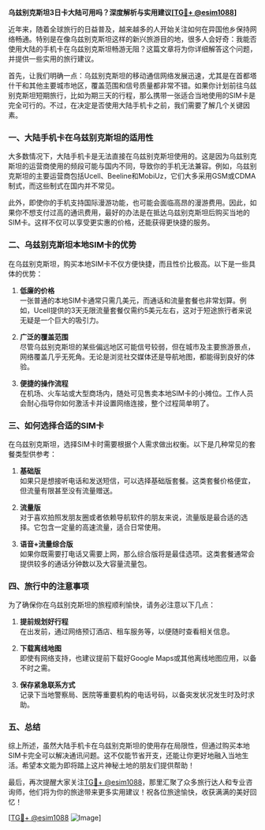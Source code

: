 **乌兹别克斯坦3日卡大陆可用吗？深度解析与实用建议[[TG💪+ @esim1088](https://t.me/s/esim1088)]**

近年来，随着全球旅行的日益普及，越来越多的人开始关注如何在异国他乡保持网络畅通。特别是在像乌兹别克斯坦这样的新兴旅游目的地，很多人会好奇：我能否使用大陆的手机卡在乌兹别克斯坦畅游无阻？这篇文章将为你详细解答这个问题，并提供一些实用的旅行建议。

首先，让我们明确一点：乌兹别克斯坦的移动通信网络发展迅速，尤其是在首都塔什干和其他主要城市地区，覆盖范围和信号质量都非常不错。如果你计划前往乌兹别克斯坦短期旅行，比如为期三天的行程，那么携带一张适合当地使用的SIM卡是完全可行的。不过，在决定是否使用大陆手机卡之前，我们需要了解几个关键因素。

### **一、大陆手机卡在乌兹别克斯坦的适用性**

大多数情况下，大陆手机卡是无法直接在乌兹别克斯坦使用的。这是因为乌兹别克斯坦的运营商使用的频段可能与国内不同，导致你的手机无法兼容。例如，乌兹别克斯坦的主要运营商包括Ucell、Beeline和MobiUz，它们大多采用GSM或CDMA制式，而这些制式在国内并不常见。

此外，即使你的手机支持国际漫游功能，也可能会面临高昂的漫游费用。因此，如果你不想支付过高的通讯费用，最好的办法是在抵达乌兹别克斯坦后购买当地的SIM卡。这样不仅可以享受更实惠的价格，还能获得更快捷的服务。

### **二、乌兹别克斯坦本地SIM卡的优势**

在乌兹别克斯坦，购买本地SIM卡不仅方便快捷，而且性价比极高。以下是一些具体的优势：

1. **低廉的价格**  
   一张普通的本地SIM卡通常只需几美元，而通话和流量套餐也非常划算。例如，Ucell提供的3天无限流量套餐仅需约5美元左右，这对于短途旅行者来说无疑是一个巨大的吸引力。

2. **广泛的覆盖范围**  
   尽管乌兹别克斯坦的某些偏远地区可能信号较弱，但在城市及主要旅游景点，网络覆盖几乎无死角。无论是浏览社交媒体还是导航地图，都能得到良好的体验。

3. **便捷的操作流程**  
   在机场、火车站或大型商场内，随处可见售卖本地SIM卡的小摊位。工作人员会耐心指导你如何激活卡并设置网络连接，整个过程简单明了。

### **三、如何选择合适的SIM卡**

在乌兹别克斯坦，选择SIM卡时需要根据个人需求做出权衡。以下是几种常见的套餐类型供参考：

1. **基础版**  
   如果只是想接听电话和发送短信，可以选择基础版套餐。这类套餐价格便宜，但流量有限甚至没有流量赠送。

2. **流量版**  
   对于喜欢拍照发朋友圈或者依赖导航软件的朋友来说，流量版是最合适的选择。它包含一定量的高速流量，适合日常使用。

3. **语音+流量综合版**  
   如果你既需要打电话又需要上网，那么综合版将是最佳选项。这类套餐通常会提供较多的通话分钟数以及大容量流量包。

### **四、旅行中的注意事项**

为了确保你在乌兹别克斯坦的旅程顺利愉快，请务必注意以下几点：

1. **提前规划好行程**  
   在出发前，通过网络预订酒店、租车服务等，以便随时查看相关信息。

2. **下载离线地图**  
   即使有网络支持，也建议提前下载好Google Maps或其他离线地图应用，以备不时之需。

3. **保存紧急联系方式**  
   记录下当地警察局、医院等重要机构的电话号码，以备突发状况发生时及时求助。

### **五、总结**

综上所述，虽然大陆手机卡在乌兹别克斯坦的使用存在局限性，但通过购买本地SIM卡完全可以解决通讯问题。这不仅能节省开支，还能让你更好地融入当地生活。希望本文能为即将踏上这片神秘土地的朋友们提供帮助！

最后，再次提醒大家关注[TG💪+ @esim1088](https://t.me/s/esim1088)，那里汇聚了众多旅行达人和专业咨询师，他们将为你的旅途带来更多实用建议！祝各位旅途愉快，收获满满的美好回忆！

[[TG💪+ @esim1088](https://t.me/s/esim1088) ![Image](https://i.postimg.cc/4NQfJmqS/Snipaste-2025-05-13-00-14-12.png)]